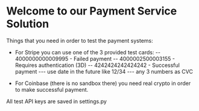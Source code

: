 # Welcome to our Payment Service Solution

Things that you need in order to test the payment systems:
- For Stripe you can use one of the 3 provided test cards:
-- 4000000000009995 - Failed payment
-- 4000002500003155 - Requires authentication (3D)
-- 4242424242424242 - Successful payment
--- use date in the future like 12/34
--- any 3 numbers as CVC

- For Coinbase (there is no sandbox there) you need real crypto in order to make
successful payment.

All test API keys are saved in settings.py
